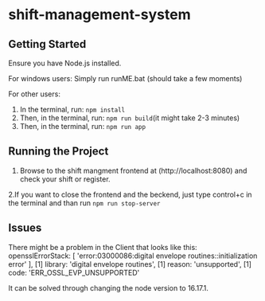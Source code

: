 # shift-management-system

## Getting Started

Ensure you have Node.js installed.

For windows users:
Simply run runME.bat (should take a few moments)

For other users:
1. In the terminal, run: `npm install`
2. Then, in the terminal, run: `npm run build`(it might take 2-3 minutes)
3. Then, in the terminal, run: `npm run app`

## Running the Project

1. Browse to the shift mangment frontend at (http://localhost:8080) and check your shift or register.

2.If you want to close the frontend and the beckend, just type control+c in the terminal and than run `npm run stop-server`



## Issues
There might be a problem in the Client that looks like this:
 opensslErrorStack: [ 'error:03000086:digital envelope routines::initialization error' ],
[1]   library: 'digital envelope routines',
[1]   reason: 'unsupported',
[1]   code: 'ERR_OSSL_EVP_UNSUPPORTED'

It can be solved through changing the node version to 16.17.1.




